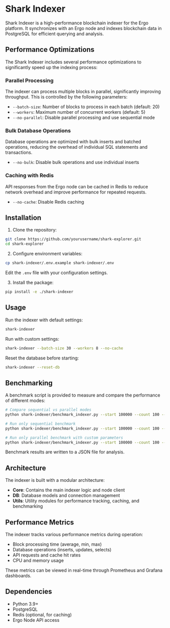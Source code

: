 # Shark Indexer

Shark Indexer is a high-performance blockchain indexer for the Ergo platform. It synchronizes with an Ergo node and indexes blockchain data in PostgreSQL for efficient querying and analysis.

## Performance Optimizations

The Shark Indexer includes several performance optimizations to significantly speed up the indexing process:

### Parallel Processing

The indexer can process multiple blocks in parallel, significantly improving throughput. This is controlled by the following parameters:

- `--batch-size`: Number of blocks to process in each batch (default: 20)
- `--workers`: Maximum number of concurrent workers (default: 5)
- `--no-parallel`: Disable parallel processing and use sequential mode

### Bulk Database Operations

Database operations are optimized with bulk inserts and batched operations, reducing the overhead of individual SQL statements and transactions.

- `--no-bulk`: Disable bulk operations and use individual inserts

### Caching with Redis

API responses from the Ergo node can be cached in Redis to reduce network overhead and improve performance for repeated requests.

- `--no-cache`: Disable Redis caching

## Installation

1. Clone the repository:
```bash
git clone https://github.com/yourusername/shark-explorer.git
cd shark-explorer
```

2. Configure environment variables:
```bash
cp shark-indexer/.env.example shark-indexer/.env
```
   Edit the `.env` file with your configuration settings.

3. Install the package:
```bash
pip install -e ./shark-indexer
```

## Usage

Run the indexer with default settings:
```bash
shark-indexer
```

Run with custom settings:
```bash
shark-indexer --batch-size 30 --workers 8 --no-cache
```

Reset the database before starting:
```bash
shark-indexer --reset-db
```

## Benchmarking

A benchmark script is provided to measure and compare the performance of different modes:

```bash
# Compare sequential vs parallel modes
python shark-indexer/benchmark_indexer.py --start 100000 --count 100 --compare

# Run only sequential benchmark
python shark-indexer/benchmark_indexer.py --start 100000 --count 100 --sequential

# Run only parallel benchmark with custom parameters
python shark-indexer/benchmark_indexer.py --start 100000 --count 100 --parallel --batch-size 30 --workers 8
```

Benchmark results are written to a JSON file for analysis.

## Architecture

The indexer is built with a modular architecture:

- **Core**: Contains the main indexer logic and node client
- **DB**: Database models and connection management
- **Utils**: Utility modules for performance tracking, caching, and benchmarking

## Performance Metrics

The indexer tracks various performance metrics during operation:

- Block processing time (average, min, max)
- Database operations (inserts, updates, selects)
- API requests and cache hit rates
- CPU and memory usage

These metrics can be viewed in real-time through Prometheus and Grafana dashboards.

## Dependencies

- Python 3.9+
- PostgreSQL
- Redis (optional, for caching)
- Ergo Node API access 